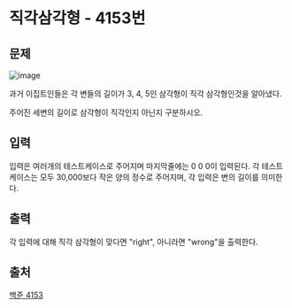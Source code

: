 <h1> 직각삼각형 - 4153번</h1>

<h2>문제</h2>

![image](https://user-images.githubusercontent.com/60374463/152931261-b483d33d-9b0e-43ae-861c-ce2fd536bb98.png)

과거 이집트인들은 각 변들의 길이가 3, 4, 5인 삼각형이 직각 삼각형인것을 알아냈다.

주어진 세변의 길이로 삼각형이 직각인지 아닌지 구분하시오.

<h2>입력</h2>

입력은 여러개의 테스트케이스로 주어지며 마지막줄에는 0 0 0이 입력된다. 각 테스트케이스는 모두 30,000보다 작은 양의 정수로 주어지며, 각 입력은 변의 길이를 의미한다.

<h2>출력</h2>

각 입력에 대해 직각 삼각형이 맞다면 "right", 아니라면 "wrong"을 출력한다.

<h2>출처</h2>

[백준 4153](https://www.acmicpc.net/problem/4153)
